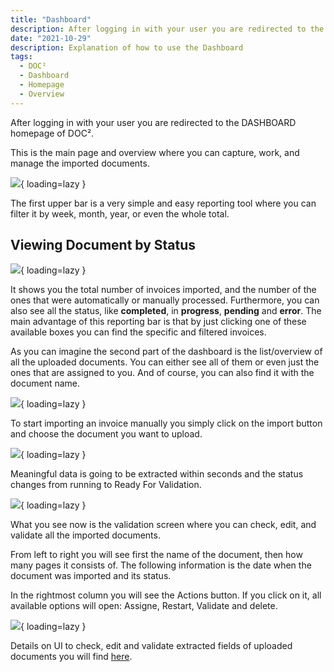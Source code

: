 ```yaml
---
title: "Dashboard"
description: After logging in with your user you are redirected to the DASHBOARD homepage of DOC². This is the main page and overview where you can capture, work, and manage the imported documents.
date: "2021-10-29"
description: Explanation of how to use the Dashboard
tags:
  - DOC²
  - Dashboard
  - Homepage
  - Overview
---
```


After logging in with your user you are redirected to the DASHBOARD homepage of DOC².

This is the main page and overview where you can capture, work, and manage the imported documents.

![](/_images/doc2/Dashboard-1024x640.png){ loading=lazy }

The first upper bar is a very simple and easy reporting tool where you can filter it by week, month, year, or even the whole total.

## **Viewing Document by Status**

![](/_images/doc2/Dashboard_reporting-tool-1024x294.png){ loading=lazy }

It shows you the total number of invoices imported, and the number of the ones that were automatically or manually processed. Furthermore, you can also see all the status, like **completed**, in **progress**, **pending** and **error**. The main advantage of this reporting bar is that by just clicking one of these available boxes you can find the specific and filtered invoices.

As you can imagine the second part of the dashboard is the list/overview of all the uploaded documents. You can either see all of them or even just the ones that are assigned to you. And of course, you can also find it with the document name.

![](/_images/doc2/Dashboard_documents-1024x268.png){ loading=lazy }

To start importing an invoice manually you simply click on the import button and choose the document you want to upload.

![](/_images/doc2/Upload-document-1024x640.png){ loading=lazy }

Meaningful data is going to be extracted within seconds and the status changes from running to Ready For Validation.

![](/_images/doc2/document-after-upload-1024x640.png){ loading=lazy }

What you see now is the validation screen where you can check, edit, and validate all the imported documents.

From left to right you will see first the name of the document, then how many pages it consists of. The following information is the date when the document was imported and its status.

In the rightmost column you will see the Actions button. If you click on it, all available options will open: Assigne, Restart, Validate and delete.

![](/_images/doc2/Actions.png){ loading=lazy }

Details on UI to check, edit and validate extracted fields of uploaded documents you will find [here](/doc2/document-validation/).
